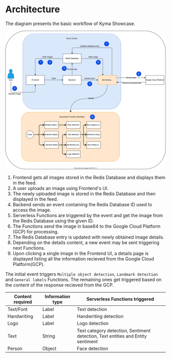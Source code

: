 # Architecture

The diagram presents the basic workflow of Kyma Showcase.

![Diagram Kyma Showcase](./assets/diagram_showcase.svg)

1. Frontend gets all images stored in the Redis Database and displays them in the feed.
2. A user uploads an image using Frontend's UI.
3. The newly uploaded image is stored in the Redis Database and then displayed in the feed.
4. Backend sends an event containing the Redis Database ID used to access the image.
5. Serverless Functions are triggered by the event and get the image from the Redis Database using the given ID.
6. The Functions send the image in base64 to the Google Cloud Platform (GCP) for processing.
7. The Redis Database entry is updated with newly obtained image details.
8. Depending on the details content, a new event may be sent triggering next Functions.
9. Upon clicking a single image in the Frontend UI, a details page is displayed listing all the information recieved from the Google Cloud Platform(GCP).

The initial event triggers `Multiple object detection`, `Landmark detection` and `General labels` Functions. The remaining ones get triggered based on the content of the response recieved from the GCP.

| Content required | Information type | Serverless Functions triggered |
|-----------|-------------|-------------|
| Text/Font | Label | Text detection |
| Handwriting | Label | Handwriting detection |
| Logo | Label | Logo detection|
| Text | String | Text category detection, Sentiment detection, Text entities and Entity sentiment |
| Person | Object | Face detection |
